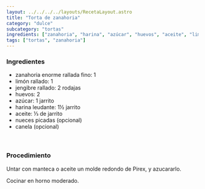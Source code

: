 ```yaml
---
layout: ../../../../layouts/RecetaLayout.astro
title: "Torta de zanahoria"
category: "dulce"
subcategory: "tortas"
ingredients: ["zanahoria", "harina", "azúcar", "huevos", "aceite", "limón"]
tags: ["tortas", "zanahoria"]
---
```


<!-- ## Torta de zanahoria -->

### Ingredientes

- zanahoria enorme rallada fino: 1
- limón rallado: 1
- jengibre rallado: 2 rodajas
- huevos: 2
- azúcar: 1 jarrito
- harina leudante: 1½ jarrito
- aceite: ⅓ de jarrito
- nueces picadas (opcional)
- canela (opcional)
  <br><br><br>

### Procedimiento

Untar con manteca o aceite un molde redondo de Pirex, y azucararlo.

Cocinar en horno moderado.
